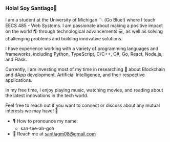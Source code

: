 ### Hola! Soy Santiago👋

I am a student at the University of Michigan 〽️ (Go Blue!) where I teach EECS 485 - Web Systems. I am passionate about making a positive impact on the world 🌎 through technological advancements 💻, as well as solving challenging problems and building innovative solutions.

I have experience working with a variety of programming languages and frameworks, including Python, TypeScript, C/C++, C#, Go, React, Node.js, and Flask.

Currently, I am investing most of my time in researching 🌱 about Blockchain and dApp development, Artificial Intelligence, and their respective applications.

In my free time, I enjoy playing music, watching movies, and reading about the latest innovations in the tech world.

Feel free to reach out if you want to connect or discuss about any mutual interests we may have! 🤝

- 🎙 How to pronounce my name:
  - san-tee-ah-goh
- 📧 Reach me at santiagm08@gmail.com

<!--
**santiagomed/santiagomed** is a ✨ _special_ ✨ repository because its `README.md` (this file) appears on your GitHub profile.

Here are some ideas to get you started:

- 🔭 I’m currently working on ...
- 🌱 I’m currently learning ...
- 👯 I’m looking to collaborate on ...
- 🤔 I’m looking for help with ...
- 💬 Ask me about ...
- 📫 How to reach me: ...
- 😄 Pronouns: ...
- ⚡ Fun fact: ...
-->
